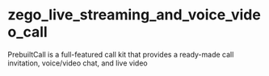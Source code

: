 # zego_live_streaming_and_voice_video_call
PrebuiltCall is a full-featured call kit that provides a ready-made call invitation, voice/video chat, and live video
